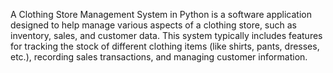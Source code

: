 A Clothing Store Management System in Python is a software application designed to help manage various aspects of a clothing store, such as inventory, sales, and customer data. This system typically includes features for tracking the stock of different clothing items (like shirts, pants, dresses, etc.), recording sales transactions, and managing customer information.
